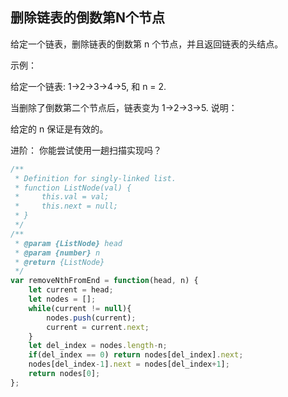 ## 删除链表的倒数第N个节点
给定一个链表，删除链表的倒数第 n 个节点，并且返回链表的头结点。

示例：

给定一个链表: 1->2->3->4->5, 和 n = 2.

当删除了倒数第二个节点后，链表变为 1->2->3->5.
说明：

给定的 n 保证是有效的。

进阶：
你能尝试使用一趟扫描实现吗？
```js
/**
 * Definition for singly-linked list.
 * function ListNode(val) {
 *     this.val = val;
 *     this.next = null;
 * }
 */
/**
 * @param {ListNode} head
 * @param {number} n
 * @return {ListNode}
 */
var removeNthFromEnd = function(head, n) {
    let current = head;
    let nodes = [];
    while(current != null){
        nodes.push(current);
        current = current.next;
    }
    let del_index = nodes.length-n;
    if(del_index == 0) return nodes[del_index].next; 
    nodes[del_index-1].next = nodes[del_index+1];
    return nodes[0];
};
```